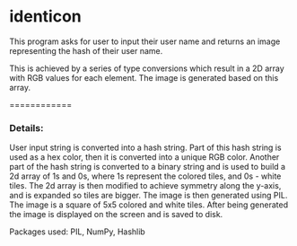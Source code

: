 # identicon


This program asks for user to input their user name
and returns an image representing the hash of their user name.

This is achieved by a series of type conversions which result in a 2D array
with RGB values for each element.
The image is generated based on this array.

============

### Details:
User input string is converted into a hash string.
Part of this hash string is used as a hex color, then it is converted into a unique RGB color.
Another part of the hash string is converted to a binary string and is used to 
build a 2d array of 1s and 0s, where 1s represent the colored tiles, and 0s - white tiles.
The 2d array is then modified to achieve symmetry along the y-axis, and is expanded so tiles are bigger. 
The image is then generated using PIL.
The image is a square of 5x5 colored and white tiles.
After being generated the image is displayed on the screen and is saved to disk.

Packages used: PIL, NumPy, Hashlib
